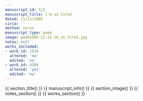 ```yaml
---
manuscript_id: 111
manuscript_title: i'm so tired
dated: 11/12/1985
circa: ''
method: xerox
manuscript_type: poem
image: poem1985-12-11-im_so_tired.jpg
notes: null
works_included:
- work_id: 1634
  altered: 'no'
  edited: 'no'
- work_id: 4304
  altered: 'yes'
  edited: 'no'
---
```


{{ section_title() }}
{{ manuscript_info() }}
{{ section_image() }}
{{ notes_section() }}
{{ works_section() }}
